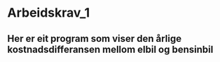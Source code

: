 # Arbeidskrav_1
## Her er eit program som viser den årlige kostnadsdifferansen mellom elbil og bensinbil
